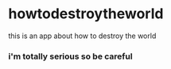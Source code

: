 # howtodestroytheworld
this is an app about how to destroy the world
### i'm totally serious so be careful
